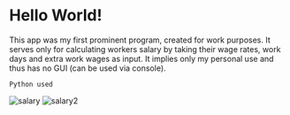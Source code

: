 # Hello World!

This app was my first prominent program, created for work purposes.
It serves only for calculating workers salary by taking their wage rates, work days and extra work wages
as input. It implies only my personal use and thus has no GUI (can be used via console).

```Python used```
  
![salary](https://user-images.githubusercontent.com/75010755/113415742-88a21d00-93c8-11eb-8124-9ba6e3b743b2.JPG)
![salary2](https://user-images.githubusercontent.com/75010755/113415745-8b047700-93c8-11eb-8899-1c41ea8e3499.JPG)
